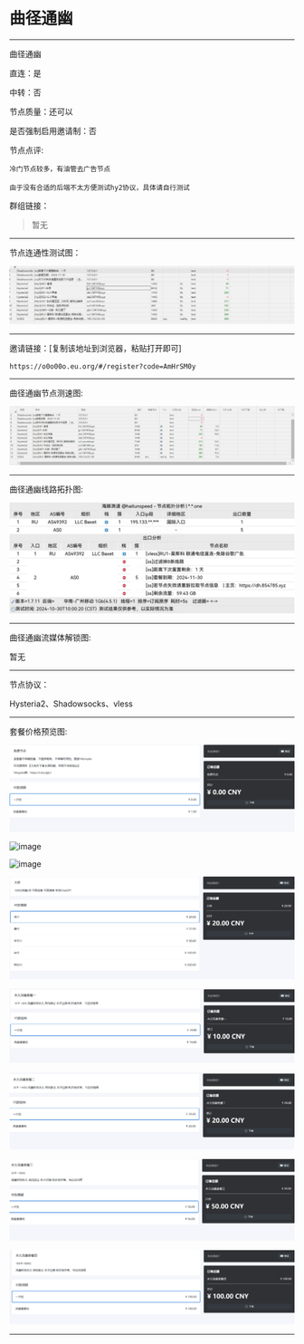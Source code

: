 # 曲径通幽

-------------------------

曲径通幽

直连：是

中转：否

节点质量：还可以

是否强制启用邀请制：否

节点点评:

    冷门节点较多，有油管去广告节点

    由于没有合适的后端不太方便测试hy2协议，具体请自行测试

群组链接：

> 暂无

-------------------------

节点连通性测试图：

![image](/img/161.png)

-------------------------

邀请链接：[复制该地址到浏览器，粘贴打开即可]

    https://o0o00o.eu.org/#/register?code=AmHrSM0y

-------------------------

曲径通幽节点测速图:

![image](/img/162.png)

-------------------------

曲径通幽线路拓扑图:

![image](/img/163.png)

-------------------------

曲径通幽流媒体解锁图:

暂无

-------------------------

节点协议：

Hysteria2、Shadowsocks、vless

-------------------------

套餐价格预览图:

![image](/price/曲径通幽/1.png)

![image](/price/曲径通幽/2.png)

![image](/price/曲径通幽/3.png)

![image](/price/曲径通幽/4.png)

![image](/price/曲径通幽/5.png)

![image](/price/曲径通幽/6.png)

![image](/price/曲径通幽/7.png)

![image](/price/曲径通幽/8.png)

-------------------------